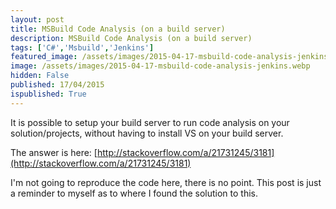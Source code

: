 ```yaml
---
layout: post
title: MSBuild Code Analysis (on a build server)
description: MSBuild Code Analysis (on a build server)
tags: ['C#','Msbuild','Jenkins']
featured_image: /assets/images/2015-04-17-msbuild-code-analysis-jenkins.webp
image: /assets/images/2015-04-17-msbuild-code-analysis-jenkins.webp
hidden: False
published: 17/04/2015
ispublished: True
---
```

It is possible to setup your build server to run code analysis on your solution/projects, without having to install VS on your build server.

The answer is here: [http://stackoverflow.com/a/21731245/3181](http://stackoverflow.com/a/21731245/3181)

I'm not going to reproduce the code here, there is no point. This post is just a reminder to myself as to where I found the solution to this.
